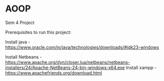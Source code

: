 # AOOP
Sem 4 Project

Prerequisites to run this project:
 
Install java - https://www.oracle.com/in/java/technologies/downloads/#jdk23-windows

Install Netbeans - https://www.apache.org/dyn/closer.lua/netbeans/netbeans-installers/24/Apache-NetBeans-24-bin-windows-x64.exe
Install xampp - https://www.apachefriends.org/download.html
